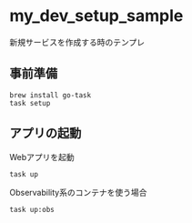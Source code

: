 # my_dev_setup_sample

新規サービスを作成する時のテンプレ

## 事前準備

```
brew install go-task
task setup
```

## アプリの起動

Webアプリを起動
```
task up
```

Observability系のコンテナを使う場合
```
task up:obs
```
